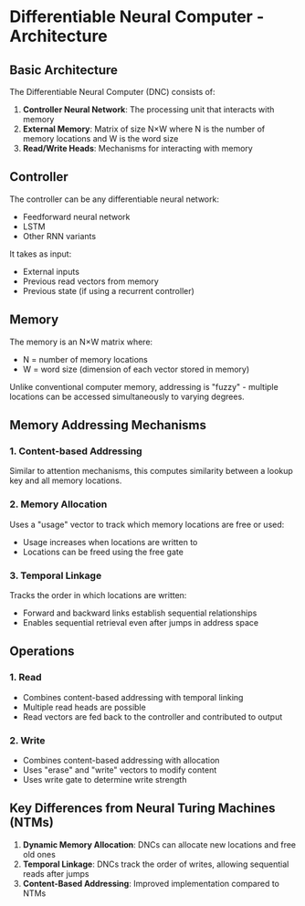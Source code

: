 # Differentiable Neural Computer - Architecture

## Basic Architecture

The Differentiable Neural Computer (DNC) consists of:

1. **Controller Neural Network**: The processing unit that interacts with memory
2. **External Memory**: Matrix of size N×W where N is the number of memory locations and W is the word size
3. **Read/Write Heads**: Mechanisms for interacting with memory

## Controller

The controller can be any differentiable neural network:
- Feedforward neural network
- LSTM
- Other RNN variants

It takes as input:
- External inputs
- Previous read vectors from memory
- Previous state (if using a recurrent controller)

## Memory

The memory is an N×W matrix where:
- N = number of memory locations
- W = word size (dimension of each vector stored in memory)

Unlike conventional computer memory, addressing is "fuzzy" - multiple locations can be accessed simultaneously to varying degrees.

## Memory Addressing Mechanisms

### 1. Content-based Addressing

Similar to attention mechanisms, this computes similarity between a lookup key and all memory locations.

### 2. Memory Allocation

Uses a "usage" vector to track which memory locations are free or used:
- Usage increases when locations are written to
- Locations can be freed using the free gate

### 3. Temporal Linkage

Tracks the order in which locations are written:
- Forward and backward links establish sequential relationships
- Enables sequential retrieval even after jumps in address space

## Operations

### 1. Read

- Combines content-based addressing with temporal linking
- Multiple read heads are possible
- Read vectors are fed back to the controller and contributed to output

### 2. Write

- Combines content-based addressing with allocation
- Uses "erase" and "write" vectors to modify content
- Uses write gate to determine write strength

## Key Differences from Neural Turing Machines (NTMs)

1. **Dynamic Memory Allocation**: DNCs can allocate new locations and free old ones
2. **Temporal Linkage**: DNCs track the order of writes, allowing sequential reads after jumps
3. **Content-Based Addressing**: Improved implementation compared to NTMs
